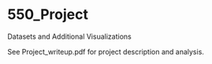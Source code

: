 # 550_Project
Datasets and Additional Visualizations 

See Project_writeup.pdf for project description and analysis.
